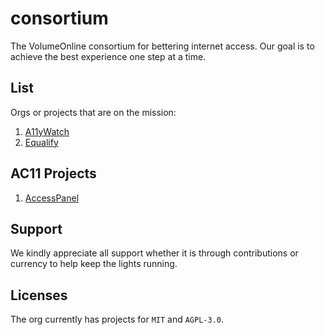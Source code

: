 # consortium

The VolumeOnline consortium for bettering internet access.
Our goal is to achieve the best experience one step at a time.

## List

Orgs or projects that are on the mission:

1. [A11yWatch](https://github.com/a11ywatch)
1. [Equalify](https://github.com/bbertucc/equalify)

## AC11 Projects

1. [AccessPanel](https://github.com/Ac11Community/access-panel.git)

## Support

We kindly appreciate all support whether it is through contributions or currency to help keep the lights running.

## Licenses

The org currently has projects for `MIT` and `AGPL-3.0`.
